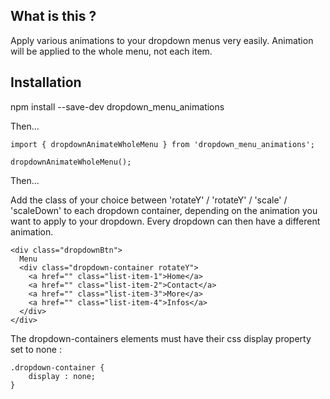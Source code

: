 ## What is this ?

Apply various animations to your dropdown menus very easily. Animation will be applied to the whole menu, not each item.

## Installation

npm install --save-dev dropdown_menu_animations

Then...

    import { dropdownAnimateWholeMenu } from 'dropdown_menu_animations';

    dropdownAnimateWholeMenu();

Then...

Add the class of your choice between 'rotateY' / 'rotateY' / 'scale' / 'scaleDown' to each dropdown container, depending on the animation you want to apply to your dropdown. Every dropdown can then have a different animation.

    <div class="dropdownBtn">
      Menu
      <div class="dropdown-container rotateY">
        <a href="" class="list-item-1">Home</a>
        <a href="" class="list-item-2">Contact</a>
        <a href="" class="list-item-3">More</a>
        <a href="" class="list-item-4">Infos</a>
      </div>
    </div>

The dropdown-containers elements must have their css display property set to none :

    .dropdown-container {
        display : none;
    }
